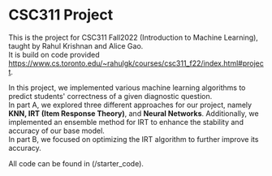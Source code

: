 # CSC311 Project
This is the project for CSC311 Fall2022 (Introduction to Machine Learning), taught by Rahul Krishnan and Alice Gao. <br />
It is build on code provided https://www.cs.toronto.edu/~rahulgk/courses/csc311_f22/index.html#project.

In this project, we implemented various machine learning algorithms to predict students' correctness of a given diagnostic question. <br />
In part A, we explored three different approaches for our project, namely **KNN, IRT (Item Response Theory)**, and **Neural Networks**. Additionally, we implemented an ensemble method for IRT to enhance the stability and accuracy of our base model. <br />
In part B, we focused on optimizing the IRT algorithm to further improve its accuracy.<br />

All code can be found in (/starter_code). <br />
